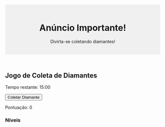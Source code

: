 <!DOCTYPE html>
<html lang="en">
<head>
  <meta charset="UTF-8">
  <meta name="viewport" content="width=device-width, initial-scale=1.0">
  <title>Jogo de Coleta de Diamantes</title>
  <style>
    header {
      text-align: center;
      padding: 20px;
      background-color: #f0f0f0;
    }

    #pontuacao {
      position: absolute;
      top: 10px;
      right: 10px;
      font-size: 18px;
    }

    #niveis {
      margin-top: 20px;
    }
  </style>
</head>
<body>

  <header>
    <h1>Anúncio Importante!</h1>
    <p>Divirta-se coletando diamantes!</p>
  </header>

  <h2>Jogo de Coleta de Diamantes</h2>
  <p id="timer">Tempo restante: <span id="countdown">15:00</span></p>
  <button onclick="coletarDiamante()">Coletar Diamante</button>
  <p id="mensagem"></p>
  <p id="pontuacao">Pontuação: <span id="pontuacaoValor">0</span></p>

  <div id="niveis">
    <h3>Níveis</h3>
    <ul id="listaNiveis"></ul>
  </div>

  <script>
    let tempoRestante = localStorage.getItem('tempoRestante') || 900; // 15 minutos em segundos
    let diamantesColetados = localStorage.getItem('diamantesColetados') || 0;
    let recargas = localStorage.getItem('recargas') || 0;
    let niveis = 20;
    let recargasPorNivel = 10;

    function atualizarCronometro() {
      const minutos = Math.floor(tempoRestante / 60);
      const segundos = tempoRestante % 60;
      document.getElementById('countdown').innerText = `${minutos}:${segundos < 10 ? '0' : ''}${segundos}`;
    }

    function atualizarPontuacao() {
      document.getElementById('pontuacaoValor').innerText = diamantesColetados.toFixed(2); // Fixar para dois decimais
    }

    function coletarDiamante() {
      if (tempoRestante === 0) {
        let bonusPercentual = 1 - (recargas * 0.01); // Bônus acumulado para o cronômetro
        tempoRestante = Math.ceil(tempoRestante * bonusPercentual); // Aplicar o bônus
        diamantesColetados += 2 + (diamantesColetados * 0.01); // Bônus acumulado para a pontuação
        localStorage.setItem('diamantesColetados', diamantesColetados);
        document.getElementById('mensagem').innerText = 'Diamantes coletados! Reiniciando o cronômetro.';
        reiniciarCronometro();
        atualizarPontuacao();
        
        // Verificar se é hora de avançar para o próximo nível
        if (recargas >= recargasPorNivel) {
          avancarProximoNivel();
        }
      } else {
        document.getElementById('mensagem').innerText = 'Espere o cronômetro zerar para coletar novamente.';
      }
    }

    function reiniciarCronometro() {
      localStorage.setItem('tempoRestante', tempoRestante);
      atualizarCronometro();
    }

    function avancarProximoNivel() {
      // Reduzir bônus acumulado para o próximo nível
      diamantesColetados *= 0.99;
      localStorage.setItem('diamantesColetados', diamantesColetados);
      
      // Reiniciar contagem de recargas
      recargas = 0;
      localStorage.setItem('recargas', recargas);
      
      alert('Parabéns! Avançou para o próximo nível.');
    }

    function iniciarContagemRegressiva() {
      setInterval(function() {
        if (tempoRestante > 0) {
          tempoRestante--;
          localStorage.setItem('tempoRestante', tempoRestante);
          atualizarCronometro();
        } else {
          recargas++; // Incrementar a contagem de recargas
          localStorage.setItem('recargas', recargas);
        }
      }, 1000);
    }

    function exibirNiveis() {
      const listaNiveis = document.getElementById('listaNiveis');
      listaNiveis.innerHTML = '';
      for (let i = 1; i <= niveis; i++) {
        const bonus = (i * -1).toFixed(2);
        const item = document.createElement('li');
        item.textContent = `Nível ${i}: Bônus de ${bonus}% no cronômetro`;
        listaNiveis.appendChild(item);
      }
    }

    // Iniciar o cronômetro quando a página carregar
    window.onload = function() {
      iniciarContagemRegressiva();
      atualizarPontuacao();
      exibirNiveis();
    };
  </script>

</body>
</html>
